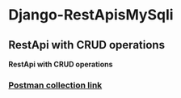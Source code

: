 # Django-RestApisMySqli


## RestApi with CRUD operations
**RestApi with CRUD operations**

### [Postman collection link](https://www.getpostman.com/collections/8eccd2c8b68fba199d53 "Postman")

